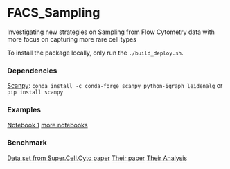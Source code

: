 # FACS_Sampling
Investigating new strategies on Sampling from Flow Cytometry data with more focus on capturing more rare cell types

To install the package locally, only run the `./build_deploy.sh`.

### Dependencies
[Scanpy](https://scanpy.readthedocs.io/en/stable/installation.html): `conda install -c conda-forge scanpy python-igraph leidenalg` or `pip install scanpy`

### Examples
[Notebook 1](https://github.com/EhsanKA/FACS_Sampling/blob/v0.0.1-alpha/notebooks/Identity/Schayan_Identity_healthy.ipynb)
[more notebooks](https://github.com/EhsanKA/FACS_Sampling/tree/main/notebooks/sara)
### Benchmark
[Data set from Super.Cell.Cyto paper](https://zenodo.org/records/8274907)
[Their paper](https://github.com/phipsonlab/SuperCellCyto)
[Their Analysis](https://github.com/phipsonlab/SuperCellCyto-analysis/tree/master)
